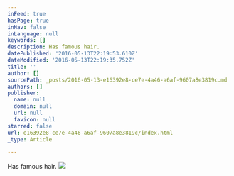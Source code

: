 ```yaml
---
inFeed: true
hasPage: true
inNav: false
inLanguage: null
keywords: []
description: Has famous hair.
datePublished: '2016-05-13T22:19:53.610Z'
dateModified: '2016-05-13T22:19:35.752Z'
title: ''
author: []
sourcePath: _posts/2016-05-13-e16392e8-ce7e-4a46-a6af-9607a8e3819c.md
authors: []
publisher:
  name: null
  domain: null
  url: null
  favicon: null
starred: false
url: e16392e8-ce7e-4a46-a6af-9607a8e3819c/index.html
_type: Article

---
```

Has famous hair.
![](https://the-grid-user-content.s3-us-west-2.amazonaws.com/3afd64ed-bcff-43ca-89d9-ecc8dc0b29b9.jpg)